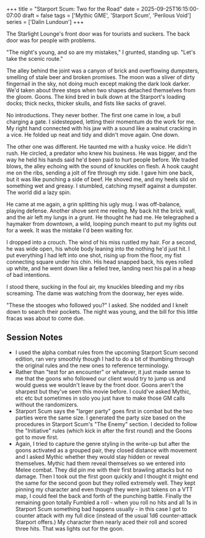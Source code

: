 +++
title = "Starport Scum: Two for the Road"
date = 2025-09-25T16:15:00-07:00
draft = false
tags = ['Mythic GME', 'Starport Scum', 'Perilous Void']
series = ['Dalin Lundoun']
+++

The Starlight Lounge's front door was for tourists and suckers. The back door was for people with problems.

"The night's young, and so are my mistakes," I grunted, standing up. "Let's take the scenic route."

The alley behind the joint was a canyon of brick and overflowing dumpsters, smelling of stale beer and broken promises. The moon was a sliver of dirty fingernail in the sky, not doing much except making the dark look darker. We'd taken about three steps when two shapes detached themselves from the gloom. Goons. The kind bred in bulk down at the Starport's loading docks; thick necks, thicker skulls, and fists like sacks of gravel.

No introductions. They never bother. The first one came in low, a bull charging a gate. I sidestepped, letting their momentum do the work for me. My right hand connected with his jaw with a sound like a walnut cracking in a vice. He folded up neat and tidy and didn't move again. One down.

The other one was different. He taunted me with a husky voice. He didn't rush. He circled, a predator who knew his business. He was bigger, and the way he held his hands said he'd been paid to hurt people before. We traded blows, the alley echoing with the sound of knuckles on flesh. A hook caught me on the ribs, sending a jolt of fire through my side. I gave him one back, but it was like punching a side of beef. He shoved me, and my heels slid on something wet and greasy. I stumbled, catching myself against a dumpster. The world did a lazy spin.

He came at me again, a grin splitting his ugly mug. I was off-balance, playing defense. Another shove sent me reeling. My back hit the brick wall, and the air left my lungs in a grunt. He thought he had me. He telegraphed a haymaker from downtown, a wild, looping punch meant to put my lights out for a week. It was the mistake I'd been waiting for.

I dropped into a crouch. The wind of his miss rustled my hair. For a second, he was wide open, his whole body leaning into the nothing he'd just hit. I put everything I had left into one shot, rising up from the floor, my fist connecting square under his chin. His head snapped back, his eyes rolled up white, and he went down like a felled tree, landing next his pal in a heap of bad intentions.

I stood there, sucking in the foul air, my knuckles bleeding and my ribs screaming. The dame was watching from the doorway, her eyes wide.

"These the stooges who followed you?" I asked. She nodded and I knelt down to search their pockets. The night was young, and the bill for this little fracas was about to come due.

## Session Notes

- I used the alpha combat rules from the upcoming Starport Scum second edition, ran very smoothly though I had to do a bit of thumbing through the original rules and the new ones to reference terminology.
- Rather than "test for an encounter" or whatever, it just made sense to me that the goons who followed our client would try to jump us and would guess we wouldn't leave by the front door. Goons aren't the sharpest but they've seen this movie before. I could've asked Mythic, etc etc but sometimes in solo you just have to make those GM calls without the randomizers.
- Starport Scum says the "larger party" goes first in combat but the two parties were the same size. I generated the party size based on the procedures in Starport Scum's "The Enemy" section. I decided to follow the "Initiative" rules (which kick in after the first round) and the Goons got to move first.
- Again, I tried to capture the genre styling in the write-up but after the goons activated as a grouped pair, they closed distance with movement and I asked Mythic whether they would stay hidden or reveal themselves. Mythic had them reveal themselves so we entered into Melee combat. They did pin me with their first brawling attacks but no damage. Then I took out the first goon quickly and I thought it might end the same for the second goon but they rolled extremely well. They kept pinning my character and even though they were just tokens on a VTT map, I could feel the back and forth of the punching battle. Finally the remaining goon totally Fumbled a roll - when you roll no hits and all 1s in Starport Scum something bad happens usually - in this case I got to counter attack with my full dice (instead of the usual 1d6 counter-attack Starport offers.) My character then nearly aced their roll and scored three hits. That was lights out for the goon.